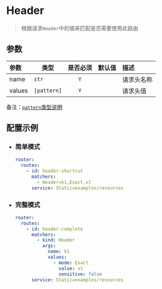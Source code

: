 # Header

> 根据请求`Header`中的值来匹配是否需要使用此路由

## 参数

| 参数     | 类型          | 是否必须 | 默认值 | 描述    |
|:-------|-------------|:----:|:---:|:------|
| name   | `str`       | `Y`  |     | 请求头名称 |
| values | `[pattern]` | `Y`  |     | 请求头值  |

备注：[`pattern`类型说明](./pattern.md)

## 配置示例

- ### 简单模式

    ```yaml
    router:
      routes:
        - id: header-shortcut
          matchers:
            - Header=k1,Exact,v1
          service: Static=examples/resources
    ```

- ### 完整模式

    ```yaml
    router:
      routes:
        - id: header-complete
          matchers:
            - kind: Header
              args:
                name: k1
                values:
                  - mode: Exact
                    value: v1
                    sensitive: false
          service: Static=examples/resources
    ```
